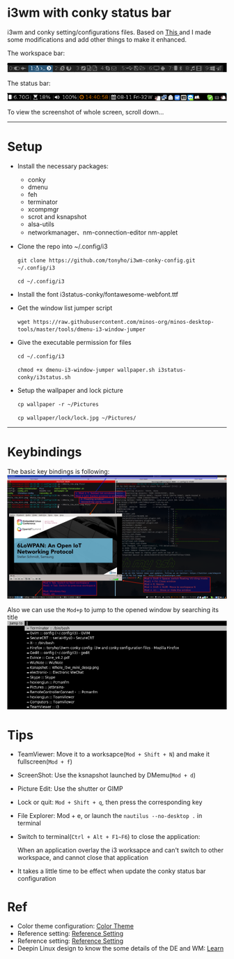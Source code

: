 i3wm with conky status bar
===

i3wm and conky setting/configurations files.
Based on [ This ](https://github.com/levinit/i3wm-config "i3wm-config") and I made some modifications and add other things to make it enhanced.

The workspace bar:

![](./Pics/workspaces.png)

The status bar:

![](./Pics/Conky_status.png)

To view the screenshot of whole screen, scroll down...

----------

#  Setup #
- Install the necessary packages:
  - conky
  - dmenu
  - feh
  - terminator
  - xcompmgr
  - scrot and ksnapshot
  - alsa-utils
  - networkmanager、nm-connection-editor nm-applet

- Clone the repo into ~/.config/i3

    `git clone https://github.com/tonyho/i3wm-conky-config.git ~/.config/i3`

    `cd ~/.config/i3`

- Install the font i3status-conky/fontawesome-webfont.ttf

- Get the window list jumper script

    `wget https://raw.githubusercontent.com/minos-org/minos-desktop-tools/master/tools/dmenu-i3-window-jumper`

- Give the executable permission for files

    `cd ~/.config/i3`

    `chmod +x dmenu-i3-window-jumper wallpaper.sh i3status-conky/i3status.sh`

- Setup the wallpaper and lock picture

    `cp wallpaper -r ~/Pictures`

    `cp wallpaper/lock/lock.jpg ~/Pictures/`


----------
# Keybindings
The basic key bindings is following:
![](./Pics/Whole_i3w_mini_descp.png)

Also we can use the `Mod+p` to jump to the opened window by searching its title
![](./Pics/i3w_window_jumper.png)

# Tips
- TeamViewer: Move it to a worksapce(`Mod + Shift + N`) and make it fullscreen(`Mod + f`)
- ScreenShot: Use the ksnapshot launched by DMemu(`Mod + d`)
- Picture Edit: Use the shutter or GIMP
- Lock or quit: `Mod + Shift + q`, then press the corresponding key
- File Explorer: Mod + e, or launch the `nautilus --no-desktop .` in terminal
- Switch to terminal(`Ctrl + Alt + F1~F6`) to close the application:

    When an application overlay the i3 worksapce and can't switch to other workspace,
    and cannot close that application
- It takes a little time to be effect when update the conky status bar configuration

# Ref
- Color theme configuration: [ Color Theme ](https://thomashunter.name/i3-configurator "i3wm-config")
- Reference setting: [Reference Setting](https://github.com/erikdubois/LinuxMint182i3 "i3wm-config")
- Reference setting: [Reference Setting](https://github.com/ID1258/oh-my-i3 "i3wm-config")
- Deepin Linux design to know the some details of the DE and WM: [Learn](http://www.jianshu.com/p/e871723f9460 "i3wm-config")
